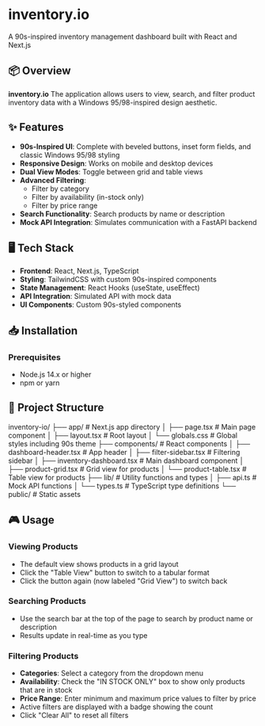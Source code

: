 # inventory.io

A 90s-inspired inventory management dashboard built with React and Next.js

## 📦 Overview

**inventory.io**  The application allows users to view, search, and filter product inventory data with a Windows 95/98-inspired design aesthetic.

## ✨ Features

- **90s-Inspired UI**: Complete with beveled buttons, inset form fields, and classic Windows 95/98 styling
- **Responsive Design**: Works on mobile and desktop devices
- **Dual View Modes**: Toggle between grid and table views
- **Advanced Filtering**:
  - Filter by category
  - Filter by availability (in-stock only)
  - Filter by price range
- **Search Functionality**: Search products by name or description
- **Mock API Integration**: Simulates communication with a FastAPI backend


## 🖥️ Tech Stack

- **Frontend**: React, Next.js, TypeScript
- **Styling**: TailwindCSS with custom 90s-inspired components
- **State Management**: React Hooks (useState, useEffect)
- **API Integration**: Simulated API with mock data
- **UI Components**: Custom 90s-styled components

## 📥 Installation

### Prerequisites

- Node.js 14.x or higher
- npm or yarn

## 📁 Project Structure

inventory-io/
├── app/                  # Next.js app directory
│   ├── page.tsx          # Main page component
│   ├── layout.tsx        # Root layout
│   └── globals.css       # Global styles including 90s theme
├── components/           # React components
│   ├── dashboard-header.tsx      # App header
│   ├── filter-sidebar.tsx        # Filtering sidebar
│   ├── inventory-dashboard.tsx   # Main dashboard component
│   ├── product-grid.tsx          # Grid view for products
│   └── product-table.tsx         # Table view for products
├── lib/                  # Utility functions and types
│   ├── api.ts            # Mock API functions
│   └── types.ts          # TypeScript type definitions
└── public/               # Static assets

## 🎮 Usage

### Viewing Products

- The default view shows products in a grid layout
- Click the "Table View" button to switch to a tabular format
- Click the button again (now labeled "Grid View") to switch back


### Searching Products

- Use the search bar at the top of the page to search by product name or description
- Results update in real-time as you type


### Filtering Products

- **Categories**: Select a category from the dropdown menu
- **Availability**: Check the "IN STOCK ONLY" box to show only products that are in stock
- **Price Range**: Enter minimum and maximum price values to filter by price
- Active filters are displayed with a badge showing the count
- Click "Clear All" to reset all filters
